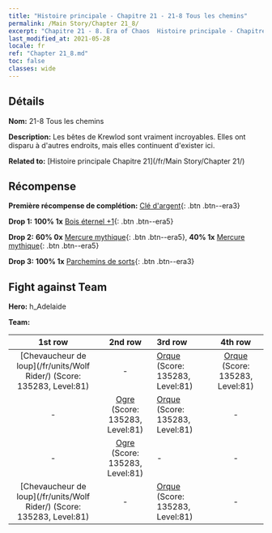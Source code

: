 ```yaml
---
title: "Histoire principale - Chapitre 21 - 21-8 Tous les chemins"
permalink: /Main Story/Chapter 21_8/
excerpt: "Chapitre 21 - 8. Era of Chaos  Histoire principale - Chapitre 21_8. 21-8 Tous les chemins"
last_modified_at: 2021-05-28
locale: fr
ref: "Chapter 21_8.md"
toc: false
classes: wide
---
```


## Détails

 **Nom:** 21-8 Tous les chemins

 **Description:** Les bêtes de Krewlod sont vraiment incroyables. Elles ont disparu à d'autres endroits, mais elles continuent d'exister ici.

 **Related to:** [Histoire principale Chapitre 21](/fr/Main Story/Chapter 21/)

## Récompense

 **Première récompense de complétion:** [Clé d'argent](/ItemsFR/con_693/){: .btn .btn--era3}

 **Drop 1:** **100% 1x** [Bois éternel +1](/ItemsFR/mat_69/){: .btn .btn--era5}

 **Drop 2:** **60% 0x** [Mercure mythique](/ItemsFR/mat_63/){: .btn .btn--era5}, **40% 1x** [Mercure mythique](/ItemsFR/mat_63/){: .btn .btn--era5}

 **Drop 3:** **100% 1x** [Parchemins de sorts](/ItemsFR/con_694/){: .btn .btn--era3}


## Fight against Team
 **Hero:** h_Adelaide

 **Team:**


  | 1st row | 2nd row | 3rd row | 4th row |
  |:----:|:----:|:----|:----:|
  | [Chevaucheur de loup](/fr/units/Wolf Rider/) (Score: 135283, Level:81)  | - | [Orque](/fr/units/Orc/) (Score: 135283, Level:81)  | [Orque](/fr/units/Orc/) (Score: 135283, Level:81)  |
  | - | [Ogre](/fr/units/Ogre/) (Score: 135283, Level:81)  | [Orque](/fr/units/Orc/) (Score: 135283, Level:81)  | - |
  | - | [Ogre](/fr/units/Ogre/) (Score: 135283, Level:81)  | - | - |
  | [Chevaucheur de loup](/fr/units/Wolf Rider/) (Score: 135283, Level:81)  | - | [Orque](/fr/units/Orc/) (Score: 135283, Level:81)  | - |


